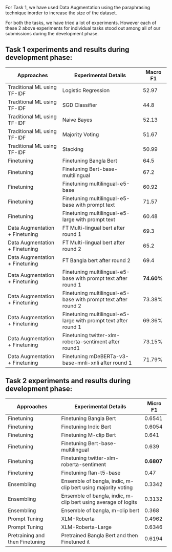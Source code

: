 For Task 1, we have used Data Augmentation using the paraphrasing technique inorder to increase the size of the dataset.

For both the tasks, we have tried a lot of experiments. However each of these 2 above experiments for individual tasks stood out among all of our submissions during the development phase.


## Task 1 experiments and results during development phase: 

| Approaches                     | Experimental Details                                            | Macro F1 |
|--------------------------------|-----------------------------------------------------------------|----------|
| Traditional ML using TF-IDF | Logistic Regression | 52.97 |
| Traditional ML using TF-IDF | SGD Classifier      | 44.8  |
| Traditional ML using TF-IDF | Naive Bayes         | 52.13 |
| Traditional ML using TF-IDF | Majority Voting     | 51.67 |
| Traditional ML using TF-IDF | Stacking            | 50.99 |
| Finetuning                     | Finetuning Bangla Bert                                          | 64.5     |
| Finetuning                     | Finetuning Bert-base-multilingual                               | 67.2     |
| Finetuning                     | Finetuning multilingual-e5-base                                 | 60.92    |
| Finetuning                     | Finetuning multilingual-e5-base with prompt text                | 71.57    |
| Finetuning                     | Finetuning multilingual-e5-large with prompt text               | 60.48    |
| Data Augmentation + Finetuning | FT Multi-lingual bert after round 1                             | 69.3     |
| Data Augmentation + Finetuning | FT Multi-lingual bert after round 2                             | 65.2     |
| Data Augmentation + Finetuning | FT Bangla bert after round 2                                    | 69.4     |
| Data Augmentation + Finetuning | Finetuning multilingual-e5-base with prompt text after round 1  | **74.60%**   |
| Data Augmentation + Finetuning | Finetuning multilingual-e5-base with prompt text after round 2  | 73.38%   |
| Data Augmentation + Finetuning | Finetuning multilingual-e5-large with prompt text after round 1 | 69.36%   |
| Data Augmentation + Finetuning | Finetuning twitter-xlm-roberta-sentiment after round1           | 73.15%   |
| Data Augmentation + Finetuning | Finetuning mDeBERTa-v3-base-mnli-xnli after round 1             | 71.79%   |


## Task 2 experiments and results during development phase:

| Approaches                      | Experimental Details                                           | Micro F1 |
|---------------------------------|----------------------------------------------------------------|----------|
| Finetuning                      | Finetuning Bangla Bert                                         | 0.6541   |
| Finetuning                      | Finetuning Indic Bert                                          | 0.6054   |
| Finetuning                      | Finetuning M-clip Bert                                         | 0.641    |
| Finetuning                      | Finetuning Bert-base-multilingual                              | 0.639    |
| Finetuning                      | Finetuning twitter-xlm-roberta-sentiment                       | **0.6807**   |
| Finetuning                      | Finetuning flan-t5-base                                        | 0.47     |
| Ensembling                      | Ensemble of bangla, indic, m-clip bert using majority voting   | 0.3342   |
| Ensembling                      | Ensemble of bangla, indic, m-clip bert using average of logits | 0.3132   |
| Ensembling                      | Ensemble of bangla, m-clip bert                                | 0.368    |
| Prompt Tuning                   | XLM-Roberta                                                    | 0.4962   |
| Prompt Tuning                   | XLM-Roberta-Large                                              | 0.6346   |
| Pretraining and then Finetuning | Pretrained Bangla Bert and then Finetuned it                   | 0.6194   |
